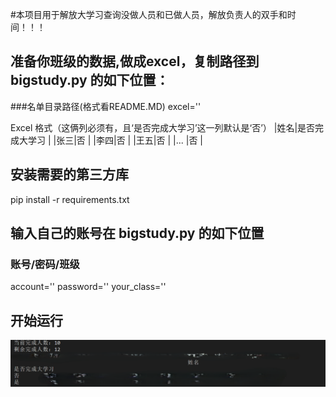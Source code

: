 #本项目用于解放大学习查询没做人员和已做人员，解放负责人的双手和时间！！！

## 准备你班级的数据,做成excel，复制路径到 bigstudy.py 的如下位置：
###名单目录路径(格式看README.MD)
excel=''

Excel 格式（这俩列必须有，且‘是否完成大学习’这一列默认是‘否’）
|姓名|是否完成大学习 |
|张三|否            |
|李四|否            |
|王五|否            |
|... |否            |

## 安装需要的第三方库
pip install -r requirements.txt

## 输入自己的账号在 bigstudy.py 的如下位置
### 账号/密码/班级
account=''
password=''
your_class=''

## 开始运行
![alt text](效果图.png)
